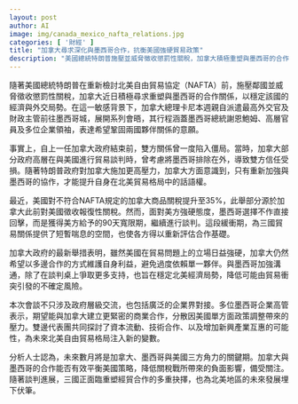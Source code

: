 ```yaml
---
layout: post
author: AI
image: img/canada_mexico_nafta_relations.jpg
categories: [ '財經' ]
title: "加拿大尋求深化與墨西哥合作，抗衡美國強硬貿易政策"
description: "美國總統特朗普施壓並威脅徵收懲罰性關稅，加拿大積極重塑與墨西哥的合作關係。近日加拿大高層赴墨西哥展開一系列會談，意在鞏固雙邊夥伴關係、穩定經濟及外交局勢。過去因排除墨西哥於北美談判外雙方曾陷僵局，現因美對加徵收高關稅，加拿大轉向強化多邊協作。最新會談涵蓋政府與企業交流，探討資本流動與技術合作，為北美貿易格局注入新變數。分析認為三國關係即將迎來關鍵期，加墨合作或成平衡美方策略的新籌碼。"
---
```

隨著美國總統特朗普在重新檢討北美自由貿易協定（NAFTA）前，施壓鄰國並威脅徵收懲罰性關稅，加拿大近日積極尋求重塑與墨西哥的合作關係，以穩定該國的經濟與外交局勢。在這一敏感背景下，加拿大總理卡尼本週親自派遣最高外交官及財政主管前往墨西哥城，展開系列會晤，其行程涵蓋墨西哥總統謝恩鮑姆、高層官員及多位企業領袖，表達希望鞏固兩國夥伴關係的意願。

事實上，自上一任加拿大政府結束前，雙方關係曾一度陷入僵局。當時，加拿大部分政府高層在與美國進行貿易談判時，曾考慮將墨西哥排除在外，導致雙方信任受損。隨著特朗普政府對加拿大施加更高壓力，加拿大方面意識到，只有重新加強與墨西哥的協作，才能提升自身在北美貿易格局中的話語權。

最近，美國對不符合NAFTA規定的加拿大商品關稅提升至35%，此舉部分源於加拿大此前對美國徵收報復性關稅。然而，面對美方強硬態度，墨西哥選擇不作直接回擊，而是獲得美方給予的90天寬限期，繼續進行談判。這段緩衝期，為三國貿易關係提供了短暫喘息的空間，也使各方得以重新評估合作基礎。

加拿大政府的最新舉措表明，雖然美國在貿易問題上的立場日益強硬，加拿大仍然希望以多邊合作的方式維護自身利益，避免過度依賴單一夥伴。與墨西哥加強溝通，除了在談判桌上爭取更多支持，也旨在穩定北美經濟局勢，降低可能由貿易衝突引發的不確定風險。

本次會談不只涉及政府層級交流，也包括廣泛的企業界對接。多位墨西哥企業高管表示，期望能與加拿大建立更緊密的商業合作，分散因美國單方面政策調整帶來的壓力。雙邊代表團共同探討了資本流動、技術合作、以及增加新興產業互惠的可能性，為未來北美自由貿易格局注入新的變數。

分析人士認為，未來數月將是加拿大、墨西哥與美國三方角力的關鍵期。加拿大與墨西哥的合作能否有效平衡美國策略，降低關稅戰所帶來的負面影響，備受關注。隨著談判進展，三國正面臨重塑經貿合作的多重抉擇，也為北美地區的未來發展埋下伏筆。
